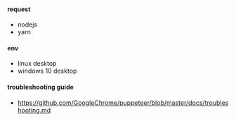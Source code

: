 #### request
- nodejs
- yarn

#### env
- linux desktop
- windows 10 desktop

#### troubleshooting guide
- https://github.com/GoogleChrome/puppeteer/blob/master/docs/troubleshooting.md

